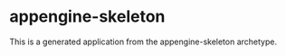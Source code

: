 appengine-skeleton
=============================

This is a generated application from the appengine-skeleton archetype.
